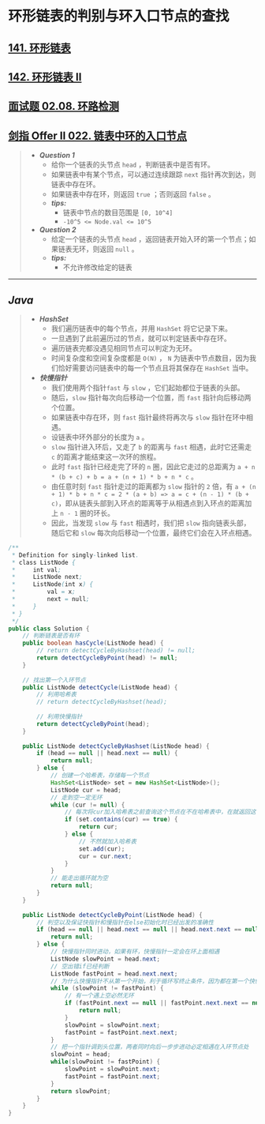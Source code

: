 # 环形链表的判别与环入口节点的查找

## [141. 环形链表](https://leetcode.cn/problems/linked-list-cycle/)

## [142. 环形链表 II](https://leetcode.cn/problems/linked-list-cycle-ii/)

## [面试题 02.08. 环路检测](https://leetcode.cn/problems/linked-list-cycle-lcci/)

## [剑指 Offer II 022. 链表中环的入口节点](https://leetcode.cn/problems/c32eOV/)

> - ***Question 1***
>   - 给你一个链表的头节点 `head` ，判断链表中是否有环。
>   - 如果链表中有某个节点，可以通过连续跟踪 `next` 指针再次到达，则链表中存在环。
>   - 如果链表中存在环，则返回 `true` ；否则返回 `false` 。
>   - ***tips:***
>     - 链表中节点的数目范围是 `[0, 10^4]`
>     - `-10^5 <= Node.val <= 10^5`
> - ***Question 2***
>   - 给定一个链表的头节点 `head` ，返回链表开始入环的第一个节点；如果链表无环，则返回 `null` 。
>   - ***tips:***
>     - 不允许修改给定的链表

---

## *Java*

> - ***HashSet***
>   - 我们遍历链表中的每个节点，并用 `HashSet` 将它记录下来。
>   - 一旦遇到了此前遍历过的节点，就可以判定链表中存在环。
>   - 遍历链表完都没遇见相同节点可以判定为无环。
>   - 时间复杂度和空间复杂度都是 `O(N)` ， `N` 为链表中节点数目，因为我们恰好需要访问链表中的每一个节点且将其保存在 `HashSet` 当中。
> - ***快慢指针***
>   - 我们使用两个指针`fast` 与 `slow` ，它们起始都位于链表的头部。
>   - 随后，`slow` 指针每次向后移动一个位置，而 `fast` 指针向后移动两个位置。
>   - 如果链表中存在环，则 `fast` 指针最终将再次与 `slow` 指针在环中相遇。
>   - 设链表中环外部分的长度为 `a` 。
>   - `slow` 指针进入环后，又走了 `b` 的距离与 `fast` 相遇，此时它还需走 `c` 的距离才能结束这一次环的旅程。
>   - 此时 `fast` 指针已经走完了环的 `n` 圈，因此它走过的总距离为 `a + n * (b + c) + b = a + (n + 1) * b + n * c` 。
>   - 由任意时刻 `fast` 指针走过的距离都为 `slow` 指针的 `2` 倍，有 `a + (n + 1) * b + n * c = 2 * (a + b) => a = c + (n - 1) * (b + c)`，即从链表头部到入环点的距离等于从相遇点到入环点的距离加上 `n - 1` 圈的环长。
>   - 因此，当发现 `slow` 与 `fast` 相遇时，我们把 `slow` 指向链表头部，随后它和 `slow` 每次向后移动一个位置，最终它们会在入环点相遇。

```java
/**
 * Definition for singly-linked list.
 * class ListNode {
 *     int val;
 *     ListNode next;
 *     ListNode(int x) {
 *         val = x;
 *         next = null;
 *     }
 * }
 */
public class Solution {
    // 判断链表是否有环
    public boolean hasCycle(ListNode head) {
        // return detectCycleByHashset(head) != null;
        return detectCycleByPoint(head) != null;
    }
    
    // 找出第一个入环节点
    public ListNode detectCycle(ListNode head) {
        // 利用哈希表
        // return detectCycleByHashset(head);
        
        // 利用快慢指针
        return detectCycleByPoint(head);
    }
    
    public ListNode detectCycleByHashset(ListNode head) {
        if (head == null || head.next == null) {
            return null;
        } else {
            // 创建一个哈希表，存储每一个节点
            HashSet<ListNode> set = new HashSet<ListNode>();
            ListNode cur = head;
            // 走到空一定无环
            while (cur != null) {
                // 每次将cur加入哈希表之前查询这个节点在不在哈希表中，在就返回这个节点
                if (set.contains(cur) == true) {
                    return cur;
                } else {
                    // 不然就加入哈希表
                    set.add(cur);
                    cur = cur.next;
                }
            }
            // 能走出循环就为空
            return null;
        }
    }
    
    public ListNode detectCycleByPoint(ListNode head) {
        // 判空以及保证快指针和慢指针在else初始化时已经出发的准确性
        if (head == null || head.next == null || head.next.next == null) {
            return null;
        } else {
            // 快慢指针同时进动，如果有环，快慢指针一定会在环上面相遇
            ListNode slowPoint = head.next;
            // 空出错if已经判断
            ListNode fastPoint = head.next.next;
            // 为什么快慢指针不从第一个开始，利于循环写终止条件，因为都在第一个快慢指针也相同
            while (slowPoint != fastPoint) {
                // 有一个遇上空必然无环
                if (fastPoint.next == null || fastPoint.next.next == null) {
                    return null;
                }
                slowPoint = slowPoint.next;
                fastPoint = fastPoint.next.next;
            }
            // 把一个指针调到头位置，两者同时向后一步步进动必定相遇在入环节点处
            slowPoint = head;
            while(slowPoint != fastPoint) {
                slowPoint = slowPoint.next;
                fastPoint = fastPoint.next;
            }
            return slowPoint;
        }
    }
}
```
